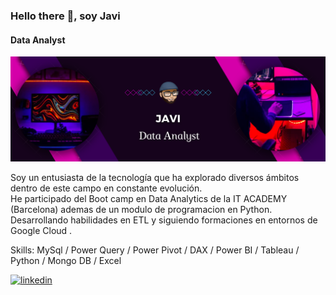 ### Hello there 👋, soy Javi
#### Data Analyst 
![Texto alternativo](https://github.com/JaviDoria/JaviDoria/blob/7f08e555d1ad9e4b6b9a15eea76b31e520ffaa99/Banner.png)

Soy un entusiasta de la tecnología que ha explorado diversos ámbitos dentro de este campo en constante evolución.  
He participado del Boot camp en Data Analytics de la IT ACADEMY (Barcelona) ademas de un modulo de programacion en Python.
Desarrollando habilidades en ETL y siguiendo formaciones en entornos de Google Cloud .

Skills: MySql / Power Query / Power Pivot / DAX / Power BI / Tableau / Python / Mongo DB / Excel


 [<img src='https://cdn.jsdelivr.net/npm/simple-icons@3.0.1/icons/linkedin.svg' alt='linkedin' height='40'>](https://www.linkedin.com/in/javier-doria/)  

